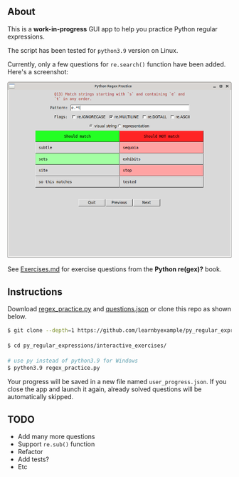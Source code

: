 ## About

This is a **work-in-progress** GUI app to help you practice Python regular expressions.

The script has been tested for `python3.9` version on Linux.

Currently, only a few questions for `re.search()` function have been added. Here's a screenshot:

<p align="center">
    <img src="./regex_practice_example.png" />
</p>

See [Exercises.md](https://github.com/learnbyexample/py_regular_expressions/blob/master/exercises/Exercises.md) for exercise questions from the **Python re(gex)?** book.

## Instructions

Download [regex_practice.py](https://github.com/learnbyexample/py_regular_expressions/raw/master/interactive_exercises/regex_practice.py) and [questions.json](https://github.com/learnbyexample/py_regular_expressions/raw/master/interactive_exercises/questions.json) or clone this repo as shown below.

```bash
$ git clone --depth=1 https://github.com/learnbyexample/py_regular_expressions

$ cd py_regular_expressions/interactive_exercises/

# use py instead of python3.9 for Windows
$ python3.9 regex_practice.py
```

Your progress will be saved in a new file named `user_progress.json`. If you close the app and launch it again, already solved questions will be automatically skipped.

## TODO

* Add many more questions
* Support `re.sub()` function
* Refactor
* Add tests?
* Etc


